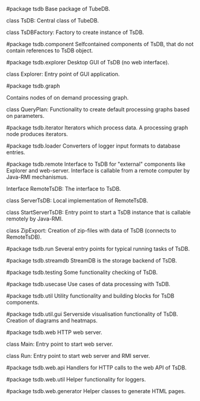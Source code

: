 #package tsdb
Base package of TubeDB.

class TsDB:
Central class of TubeDB.

class TsDBFactory:
Factory to create instance of TsDB.

#package tsdb.component
Selfcontained components of TsDB, that do not contain references to TsDB object.

#package tsdb.explorer
Desktop GUI of TsDB (no web interface).

class Explorer:
Entry point of GUI application.


#package tsdb.graph

Contains nodes of on demand processing graph.

class QueryPlan:
Functionality to create default processing graphs based on parameters.


#package tsdb.iterator
Iterators which process data. A processing graph node produces iterators.


#package tsdb.loader
Converters of logger input formats to database entries.

#package tsdb.remote
Interface to TsDB for "external" components like Explorer and web-server.
Interface is callable from a remote computer by Java-RMI mechanismus.

Interface RemoteTsDB:
The interface to TsDB.

class ServerTsDB:
Local implementation of RemoteTsDB.

class StartServerTsDB:
Entry point to start a TsDB instance that is callable remotely by Java-RMI.

class ZipExport:
Creation of zip-files with data of TsDB (connects to RemoteTsDB).

#package tsdb.run
Several entry points for typical running tasks of TsDB.

#package tsdb.streamdb
StreamDB is the storage backend of TsDB.

#package tsdb.testing
Some functionality checking of TsDB.

#package tsdb.usecase
Use cases of data processing with TsDB.

#package tsdb.util
Utility functionality and building blocks for TsDB components.

#package tsdb.util.gui
Serverside visualisation functionality of TsDB.
Creation of diagrams and heatmaps.

#package tsdb.web
HTTP web server.

class Main:
Entry point to start web server.

class Run:
Entry point to start web server and RMI server.

#package tsdb.web.api
Handlers for HTTP calls to the web API of TsDB.

#package tsdb.web.util
Helper functionality for loggers.

#package tsdb.web.generator
Helper classes to generate HTML pages.